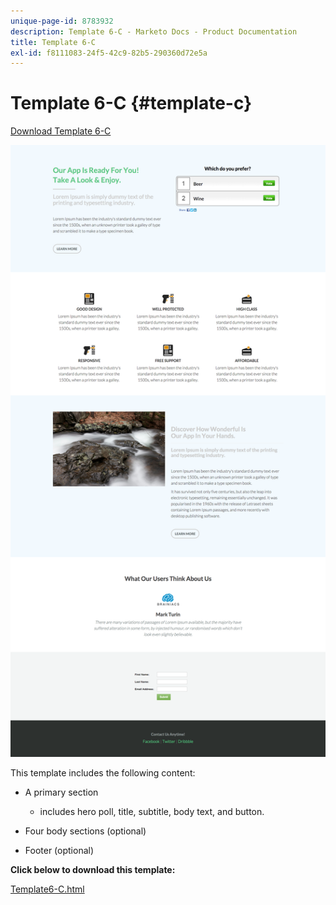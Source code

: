 ```yaml
---
unique-page-id: 8783932
description: Template 6-C - Marketo Docs - Product Documentation
title: Template 6-C
exl-id: f8111083-24f5-42c9-82b5-290360d72e5a
---
```

# Template 6-C {#template-c}

[Download Template 6-C](https://docs.marketo.com/download/attachments/8783932/template-6c.html?version=1&modificationdate=1437693151000&api=v2)

![](assets/image2015-7-29-11-3a52-3a22.png)

This template includes the following content:

* A primary section

    * includes hero poll, title, subtitle, body text, and button.

* Four body sections (optional)
* Footer (optional)

**Click below to download this template:**

[Template6-C.html](https://docs.marketo.com/download/attachments/8783932/template-6c.html?version=1&modificationdate=1437693151000&api=v2)
